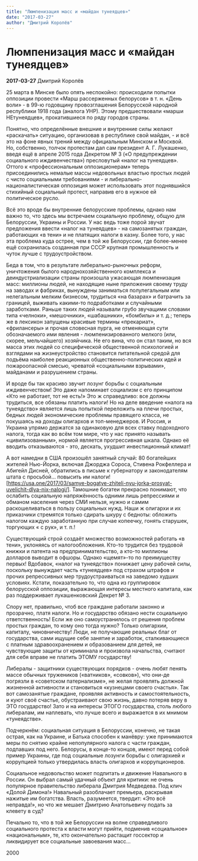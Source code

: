 ```yaml
---
title: "Люмпенизация масс и «майдан тунеядцев»"
date: "2017-03-27"
author: "Дмитрий Королёв"
---
```


# Люмпенизация масс и «майдан тунеядцев»

**2017-03-27** Дмитрий Королёв

25 марта в Минске было опять неспокойно: происходили попытки оппозиции провести «Марш рассерженных белорусов» в т. н. «День воли» - в 99-ю годовщину провозглашения Белорусской народной республики 1918 года (аналога УНР). Этому предшествовали «марши НЕтунеядцев», прокатившиеся по ряду городов страны.

Понятно, что определённые внешние и внутренние силы желают «раскачать» ситуацию, организовав в республике свой майдан, - и всё это на фоне явных трений между официальным Минском и Москвой. Но, собственно, толчок протестам дал сам президент А. Г. Лукашенко, введя ещё в апреле 2015 года Декретом № 3 («О предупреждении социального иждивенчества») пресловутый «налог на тунеядцев». Оттого к «профессиональным оппозиционерам» теперь присоединились немалые массы недовольных властью простых людей с чисто социальными требованиями - и либерально-националистическая оппозиция может использовать этот поднявшийся стихийный социальный протест, направив его в нужное ей политическое русло.

Всё это вроде бы внутренние белорусские проблемы, однако нам важно то, что здесь мы встречаем социальную проблему, общую для Белоруссии, Украины и России. У нас ведь тоже порой звучат предложения ввести «налог на тунеядцев» - на самозанятых граждан, работающих «в тени» и не платящих налоги в казну. Более того, у нас эта проблема куда острее, чем в той же Белоруссии, где более-менее ещё сохранилась созданная при СССР крупная промышленность и чуток лучше с трудоустройством.

Беда в том, что в результате либерально-рыночных реформ, уничтожения былого народнохозяйственного комплекса и деиндустриализации страны произошла ужасающая люмпенизация масс: миллионы людей, не находящие ныне приложения своему труду на заводах и фабриках, вынуждены заниматься полулегальным или нелегальным мелким бизнесом, трудиться «на базарах» и батрачить за границей, выживать какими-то подработками и случайными заработками. Раньше таких людей называли грубо звучащими словами типа «челноки», «мешочники», «шабашники», «бомбилы» и т. д.; теперь же в лексикон запущены красивые термины «прекариат», «фрилансеры» и прочая словесная пурга, не отменяющая сути обозначаемого ими явления - люмпенизированного мелкого (или, скорее, мельчайшего) хозяйчика. Не его вина, что он стал таким, но вся масса этих людей со специфической общественной психологией и взглядами на жизнеустройство становится питательной средой для подъёма наиболее реакционных общественно-политических идей и пожароопасной смесью, чреватой «социальными взрывами», майданами и разрушением страны.

И вроде бы так красиво звучит лозунг борьбы с социальным иждивенчеством! Это даже напоминает социализм с его принципом «Кто не работает, тот не есть!» Это ж справедливо: все должны трудиться, все обязаны платить налоги! Но на деле введение «налога на тунеядство» является лишь попыткой переложить на плечи простых, бедных людей экономические проблемы правящего класса, не покушаясь на доходы олигархов и топ-менеджеров. И Россия, и Украина упрямо держатся за одинаковую для всех ставку подоходного налога, тогда как во всём том мире, что у нас принято называть «цивилизованным», нормой является прогрессивная шкала. Однако её вводить отказываются - это, дескать, ухудшит инвестиционный климат!

А вот намедни в США произошёл занятный случай: 80 богатейших жителей Нью-Йорка, включая Джорджа Сороса, Стивена Рокфеллера и Абигейл Дисней, обратились в письме к губернатору и законодателям штата с просьбой... повысить им налоги! [https://usa.one/2017/03/samye-bogatye-zhiteli-nyu-jorka-prosyat-uvelichit-dlya-nix-nalogi/]. Тамошние богатеи прекрасно понимают, что ослабить социальную напряжённость одними лишь репрессиями и обманом населения через СМИ нельзя, нужно и самим раскошеливаться в пользу социальных нужд. Наши ж олигархи и их приказчики стремятся только сдирать шкуру с бедноты: обложить налогом каждую заработанную при случае копеечку, гонять старушек, торгующих « с рук», и т. п.!

Существующий строй создаёт множество возможностей работать «в тени», уклоняясь от налогообложения. Кто-то трудится без трудовой книжки и патента на предпринимательство, а кто-то миллионы долларов выводит в офшоры. Однако «щемят»-то по преимуществу первых! Вдобавок, «налог на тунеядство» понижает цену рабочей силы, поскольку вынуждает часть «тунеядцев» под страхом штрафов и прочих репрессивных мер трудоустраиваться на заведомо худших условиях. Кстати, показательно то, что одна из группировок белорусской оппозиции, выражающая интересы местного капитала, как раз поддерживает лукашенковский Декрет № 3.

Спору нет, правильно, чтоб все граждане работали законно и прозрачно, платя налоги. Но и государство обязано нести социальную ответственность! Если же оно самоустранилось от решения проблем простых граждан, то кому оно тогда нужно? Только олигархии, капиталу, чиновничеству! Люди, не получающие реальных благ от государства, сами ищущие себе занятие и заработок, сталкивающиеся с платным здравоохранением и образованием для детей, не чувствующие защиты от криминала и произвола начальства, считают для себя вправе не платить ЭТОМУ государству!

Либералы - защитники существующих порядков - очень любят пенять массе обычных тружеников («ватников», «совков»), что они-де погрязли в «советском патернализме», не желая проявлять должной жизненной активности и становиться «кузнецами своего счастья». Так вот самозанятые граждане, проявляя активность и самостоятельность, и куют своё счастье, обустраивают свою жизнь, давно потеряв веру в ЭТО государство! Зато и на интересы ЭТОГО государства, столь любого либералам, им наплевать, что лучше всего и выражается в их мнимом «тунеядстве».

Подчеркнём: социальная ситуация в Белоруссии, конечно, не такая острая, как на Украине, и Батька способен к манёвру: уже принимаются меры по снятию крайне непопулярного налога с части граждан, подпавших под него. Белорусы, в конце-то концов, имеют перед собой пример Украины, где под социальные лозунги борьбы с олигархией и коррупцией только утвердилась власть олигархов и коррупционеров.

Социальное недовольство может подпитать и движение Навального в России. Он выбрал самый удачный объект для критики: не очень популярное правительство либерала Дмитрия Медведева. Под клич «Долой Димона!» Навальный разоблачает премьера, раскрывая нажитые им богатства. Власть, разумеется, твердит: «Это всё неправда!», но что же мешает Дмитрию Анатольевичу подать за клевету в суд?

Печально то, что в той же Белоруссии на волне справедливого социального протеста к власти могут прийти, подменив «социальное» «национальным», те, кто окончательно растащит госсектор и ликвидирует все социальные завоевания масс...

2000